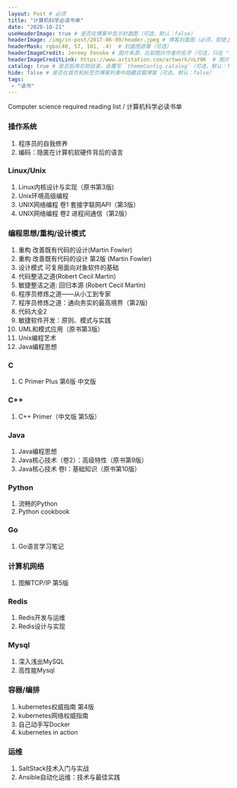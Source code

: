 ```yaml
---
layout: Post # 必须
title: "计算机科学必读书单"
date: "2020-10-21"
useHeaderImage: true # 是否在博客中显示封面图（可选，默认：false）
headerImage: /img/in-post/2017-06-09/header.jpeg # 博客封面图（必须，即使上一项选了 false，因为图片也需要在首页显示）
headerMask: rgba(40, 57, 101, .4)  # 封面图遮罩（可选）
headerImageCredit: Jeremy Fenske # 图片来源，比如图片作者的名字（可选，只在 "useHeaderImage: true" 时有效）
headerImageCreditLink: https://www.artstation.com/artwork/nLY0K  # 图片来源的链接（可选，只在 "useHeaderImage: true" 时有效）
catalog: true # 是否启用右侧目录，会覆写 `themeConfig.catalog`（可选，默认：false）
hide: false # 是否在首页和标签页博客列表中隐藏这篇博客（可选，默认：false）
tags:
 - "读书"
---
```



Computer science required reading list / 计算机科学必读书单

### 操作系统
1. 程序员的自我修养
2. 编码：隐匿在计算机软硬件背后的语言

### Linux/Unix
1. Linux内核设计与实现（原书第3版)
2. Unix环境高级编程
3. UNIX网络编程 卷1 套接字联网API（第3版）
4. UNIX网络编程 卷2 进程间通信（第2版）

### 编程思想/重构/设计模式

1. 重构 改善既有代码的设计(Martin Fowler)
2. 重构 改善既有代码的设计 第2版 (Martin Fowler)
3. 设计模式 可复用面向对象软件的基础
4. 代码整洁之道(Robert Cecil Martin)
5. 敏捷整洁之道: 回归本源 (Robert Cecil Martin)
6. 程序员修炼之道――从小工到专家
7. 程序员修炼之道：通向务实的最高境界（第2版)
8. 代码大全2
9. 敏捷软件开发：原则、模式与实践
10. UML和模式应用（原书第3版）
11. Unix编程艺术
12. Java编程思想

### C
1. C Primer Plus 第6版 中文版

### C++
1. C++ Primer（中文版 第5版）

### Java
1. Java编程思想
2. Java核心技术（卷2）：高级特性（原书第9版）
3. Java核心技术 卷I：基础知识（原书第10版）

### Python
1. 流畅的Python
2. Python cookbook

### Go
1. Go语言学习笔记

### 计算机网络
1. 图解TCP/IP 第5版

### Redis
1. Redis开发与运维
2. Redis设计与实现

### Mysql
1. 深入浅出MySQL
2. 高性能Mysql

### 容器/编排
1. kubernetes权威指南 第4版
2. kubernetes网络权威指南
3. 自己动手写Docker
4. kubernetes in action

### 运维
1. SaltStack技术入门与实战
2. Ansible自动化运维：技术与最佳实践
